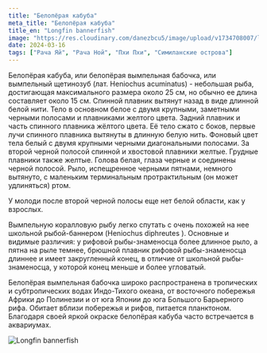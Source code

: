 ```yaml
---
title: "Белопёрая кабуба"
meta_title: "Белопёрая кабуба"
title_en: "Longfin bannerfish"
image: "https://res.cloudinary.com/danezbcu5/image/upload/v1734708007/longfin-bannerfish-2_csplug.png"
date: 2024-03-16
tags: ["Рача Яй", "Рача Ной", "Пхи Пхи", "Симиланские острова"]
---
```

Белопёрая кабуба, или белопёрая вымпельная бабочка, или вымпельный щетинозуб (лат. Heniochus acuminatus) - небольшая рыба, достигающая максимального размера около 25 см, но обычно ее длина составляет около 15 см. Спинной плавник вытянут назад в виде длинной белой нити. Тело в основном белое с двумя крупными, заметными черными полосами и плавниками желтого цвета. Задний плавник и часть спинного плавника жёлтого цвета. Её тело сжато с боков, первые лучи спинного плавника вытянуты в длинную белую нить. Фоновый цвет тела белый с двумя крупными черными диагональными полосами. За второй черной полосой спинной и хвостовой плавники желтые. Грудные плавники также желтые. Голова белая, глаза черные и соединены черной полосой. Рыло, испещренное черными пятнами, немного вытянуто, с маленьким терминальным протрактильным (он может удлиняться) ртом.

У молоди после второй черной полосы еще нет белой области, как у взрослых.

Вымпельную коралловую рыбу легко спутать с очень похожей на нее школьной рыбой-баннером (Heniochus diphreutes ). Основные и видимые различия: у рифовой рыбы-знаменосца более длинное рыло, а пятна на рыле темнее, брюшной плавник рифовой рыбы-знаменосца длиннее и имеет закругленный конец, в отличие от школьной рыбы-знаменосца, у которой конец меньше и более угловатый.

Белопёрая вымпельная бабочка широко распространена в тропических и субтропических водах Индо-Тихого океана, от восточного побережья Африки до Полинезии и от юга Японии до юга Большого Барьерного рифа. Обитает вблизи побережья и рифов, питается планктоном. Благодаря своей яркой окраске белопёрая кабуба часто встречается в аквариумах.

![Longfin bannerfish](https://res.cloudinary.com/danezbcu5/image/upload/v1729356328/longfin-bannerfish_nq50kp.png "Longfin bannerfish")
